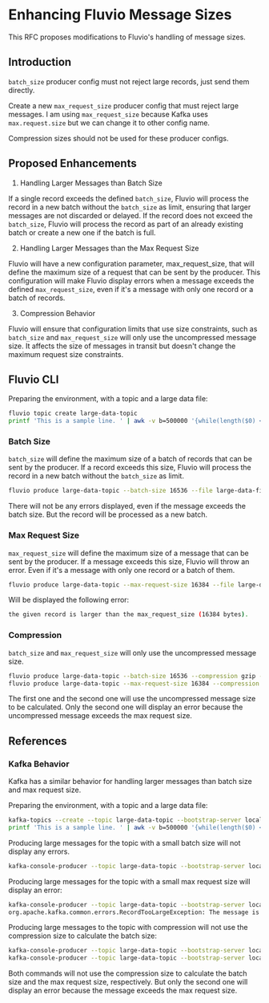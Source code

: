 # Enhancing Fluvio Message Sizes

This RFC proposes modifications to Fluvio's handling of message sizes. 

## Introduction

`batch_size` producer config must not reject large records, just send them directly.

Create a new `max_request_size` producer config that must reject large messages.
I am using `max_request_size` because Kafka uses `max.request.size` but we can change it to other config name.

Compression sizes should not be used for these producer configs.

## Proposed Enhancements

1. Handling Larger Messages than Batch Size

If a single record exceeds the defined `batch_size`, Fluvio will process the record in a new batch without the `batch_size` as limit, ensuring that larger messages are not discarded or delayed. If the record does not exceed the `batch_size`, Fluvio will process the record as part of an already existing batch or create a new one if the batch is full.

2. Handling Larger Messages than the Max Request Size

Fluvio will have a new configuration parameter, max_request_size, that will define the maximum size of a request that can be sent by the producer. This configuration will make Fluvio display errors when a message exceeds the defined `max_request_size`, even if it's a message with only one record or a batch of records.

3. Compression Behavior

Fluvio will ensure that configuration limits that use size constraints, such as `batch_size` and `max_request_size` will only use the uncompressed message size.
It affects the size of messages in transit but doesn't change the maximum request size constraints.


## Fluvio CLI

Preparing the environment, with a topic and a large data file:

```bash
fluvio topic create large-data-topic
printf 'This is a sample line. ' | awk -v b=500000 '{while(length($0) < b) $0 = $0 $0}1' | cut -c1-500000 > large-data-file.txt
```

### Batch Size

`batch_size` will define the maximum size of a batch of records that can be sent by the producer. If a record exceeds this size, Fluvio will process the record in a new batch without the `batch_size` as limit.

```bash
fluvio produce large-data-topic --batch-size 16536 --file large-data-file.txt --raw
```

There will not be any errors displayed, even if the message exceeds the batch size. But the record will be processed as a new batch.

### Max Request Size

`max_request_size` will define the maximum size of a message that can be sent by the producer. If a message exceeds this size, Fluvio will throw an error. Even if it's a message with only one record or a batch of them.

```bash
fluvio produce large-data-topic --max-request-size 16384 --file large-data-file.txt --raw
```

Will be displayed the following error:

```bash
the given record is larger than the max_request_size (16384 bytes).
```

### Compression

`batch_size` and `max_request_size` will only use the uncompressed message size.

```bash
fluvio produce large-data-topic --batch-size 16536 --compression gzip --file large-data-file.txt --raw
fluvio produce large-data-topic --max-request-size 16384 --compression gzip --file large-data-file.txt --raw
```

The first one and the second one will use the uncompressed message size to be calculated. Only the second one will display an error because the uncompressed message exceeds the max request size.

## References

### Kafka Behavior

Kafka has a similar behavior for handling larger messages than batch size and max request size.

Preparing the environment, with a topic and a large data file:

```bash
kafka-topics --create --topic large-data-topic --bootstrap-server localhost:9092 --partitions 1 --replication-factor 1
printf 'This is a sample line. ' | awk -v b=500000 '{while(length($0) < b) $0 = $0 $0}1' | cut -c1-500000 > large-data-file.txt
```

Producing large messages for the topic with a small batch size will not display any errors.

```bash
kafka-console-producer --topic large-data-topic --bootstrap-server localhost:9092 --producer-property batch.size=16384 < large-data-file.txt
```


Producing large messages for the topic with a small max request size will display an error:

```bash
kafka-console-producer --topic large-data-topic --bootstrap-server localhost:9092 --producer-property max.request.size=16384 < large-data-file.txt
org.apache.kafka.common.errors.RecordTooLargeException: The message is 500087 bytes when serialized which is larger than 16384, which is the value of the max.request.size configuration.
```

Producing large messages to the topic with compression will not use the compression size to calculate the batch size:

```bash
kafka-console-producer --topic large-data-topic --bootstrap-server localhost:9092 --producer-property batch.size=16384 --producer-property compression.type=gzip < large-data-file.txt
kafka-console-producer --topic large-data-topic --bootstrap-server localhost:9092 --producer-property max.request.size=16384 --producer-property compression.type=gzip < large-data-file.txt
```

Both commands will not use the compression size to calculate the batch size and the max request size, respectively. But only the second one will display an error because the message exceeds the max request size.
